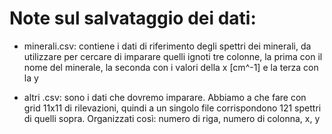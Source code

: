 # Note sul salvataggio dei dati:
- minerali.csv: contiene i dati di riferimento degli spettri dei minerali, da utilizzare per cercare di imparare quelli ignoti
tre colonne, la prima con il nome del minerale, la seconda con i valori della x [cm^-1] e la terza con la y

- altri .csv: sono i dati che dovremo imparare. Abbiamo a che fare con grid 11x11 di rilevazioni, quindi a un singolo file corrispondono 121 spettri di quelli sopra. 
Organizzati così:
numero di riga, numero di colonna, x, y

